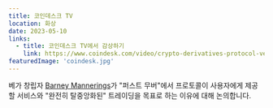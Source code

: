 ```yaml
---
title: 코인데스크 TV
location: 화상
date: 2023-05-10
links:
  - title: 코인데스크 TV에서 감상하기
    link: https://www.coindesk.com/video/crypto-derivatives-protocol-vegas-mainnet-goes-live-for-futures-options-trading/
featuredImage: 'coindesk.jpg'
---
```


베가 창립자 <a href="https://twitter.com/barnabee" target="_blank">Barney Mannerings</a>가 "퍼스트 무버"에서 프로토콜이 사용자에게 제공할 서비스와 "완전히 탈중앙화된" 트레이딩을 목표로 하는 이유에 대해 논의합니다.
